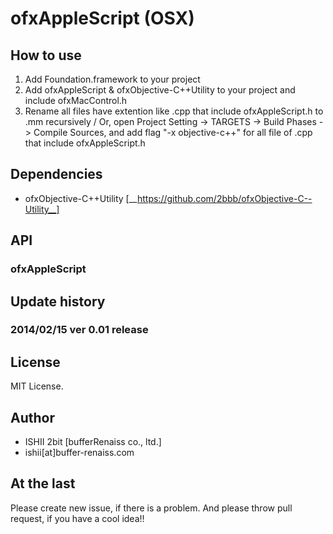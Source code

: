 # ofxAppleScript (OSX)

## How to use

1. Add Foundation.framework to your project
2. Add ofxAppleScript & ofxObjective-C++Utility to your project and include ofxMacControl.h
3. Rename all files have extention like .cpp that include ofxAppleScript.h to .mm recursively / Or, open Project Setting -> TARGETS -> Build Phases -> Compile Sources, and add flag "-x objective-c++" for all file of .cpp that include ofxAppleScript.h

## Dependencies

* ofxObjective-C++Utility [__https://github.com/2bbb/ofxObjective-C--Utility__]

## API

### ofxAppleScript

## Update history

### 2014/02/15 ver 0.01 release


## License

MIT License.

## Author

* ISHII 2bit [bufferRenaiss co., ltd.]
* ishii[at]buffer-renaiss.com

## At the last

Please create new issue, if there is a problem.
And please throw pull request, if you have a cool idea!!